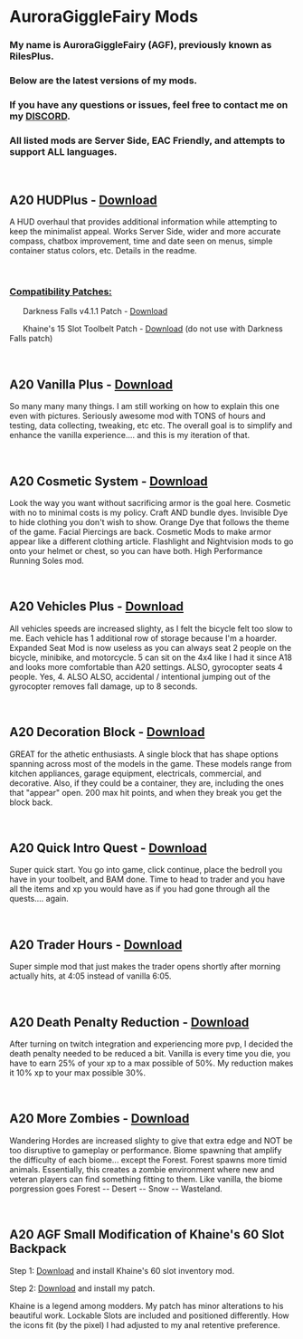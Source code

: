 # AuroraGiggleFairy Mods

### My name is AuroraGiggleFairy (AGF), previously known as RilesPlus.

### Below are the latest versions of my mods.

### If you have any questions or issues, feel free to contact me on my [DISCORD](https://discord.gg/Vm5eyW6N4r).

### All listed mods are Server Side, EAC Friendly, and attempts to support ALL languages.

<p>&nbsp;</p>

## **A20 HUDPlus** - [Download](https://github.com/AuroraGiggleFairy/AuroraGiggleFairy.github.io/blob/d453c9a09b9f26541a6329dbe36fbaaa4e2c27d7/AGF-A20HUDPlus1.5.2.zip)

A HUD overhaul that provides additional information while attempting to keep the minimalist appeal. Works Server Side, wider and more accurate compass, chatbox improvement, time and date seen on menus, simple container status colors, etc. Details in the readme.

<p>&nbsp;</p>

### <ins>**Compatibility Patches:**</ins>

&nbsp;&nbsp;&nbsp;&nbsp;&nbsp; Darkness Falls v4.1.1 Patch - [Download](https://github.com/AuroraGiggleFairy/AuroraGiggleFairy.github.io/blob/d453c9a09b9f26541a6329dbe36fbaaa4e2c27d7/AGF-A20HUDPlus1.5.2DFPatch.zip)

&nbsp;&nbsp;&nbsp;&nbsp;&nbsp; Khaine's 15 Slot Toolbelt Patch - [Download](https://github.com/AuroraGiggleFairy/AuroraGiggleFairy.github.io/raw/main/KHA20-z15SlotCompAGFHUD.zip) (do not use with Darkness Falls patch)

  
<p>&nbsp;</p>

## **A20 Vanilla Plus** - [Download](https://github.com/AuroraGiggleFairy/AuroraGiggleFairy.github.io/raw/main/AGF-A20VanillaPlus3.2.1.zip)

So many many many things. I am still working on how to explain this one even with pictures. Seriously awesome mod with TONS of hours and testing, data collecting, tweaking, etc etc. The overall goal is to simplify and enhance the vanilla experience.... and this is my iteration of that.

<p>&nbsp;</p>

## **A20 Cosmetic System** - [Download](https://github.com/AuroraGiggleFairy/AuroraGiggleFairy.github.io/raw/main/AGF-A20CosmeticSystem1.1.1.zip)

Look the way you want without sacrificing armor is the goal here. Cosmetic with no to minimal costs is my policy. Craft AND bundle dyes. Invisible Dye to hide clothing you don't wish to show. Orange Dye that follows the theme of the game. Facial Piercings are back. Cosmetic Mods to make armor appear like a different clothing article. Flashlight and Nightvision mods to go onto your helmet or chest, so you can have both. High Performance Running Soles mod.

<p>&nbsp;</p>

## **A20 Vehicles Plus** - [Download](https://github.com/AuroraGiggleFairy/AuroraGiggleFairy.github.io/raw/main/AGF-A20VehiclesPlus1.1.1.zip)

All vehicles speeds are increased slighty, as I felt the bicycle felt too slow to me. Each vehicle has 1 additional row of storage because I'm a hoarder. Expanded Seat Mod is now useless as you can always seat 2 people on the bicycle, minibike, and motorcycle. 5 can sit on the 4x4 like I had it since A18 and looks more comfortable than A20 settings. ALSO, gyrocopter seats 4 people. Yes, 4. ALSO ALSO, accidental / intentional jumping out of the gyrocopter removes fall damage, up to 8 seconds.

<p>&nbsp;</p>

## **A20 Decoration Block** - [Download](https://github.com/AuroraGiggleFairy/AuroraGiggleFairy.github.io/raw/main/AGF-A20DecoBlock1.00.zip)

GREAT for the athetic enthusiasts. A single block that has shape options spanning across most of the models in the game. These models range from kitchen appliances, garage equipment, electricals, commercial, and decorative. Also, if they could be a container, they are, including the ones that "appear" open. 200 max hit points, and when they break you get the block back.

<p>&nbsp;</p>

## **A20 Quick Intro Quest** - [Download](https://github.com/AuroraGiggleFairy/AuroraGiggleFairy.github.io/raw/main/AGF-A20QuickIntroQuest1.01.zip)

Super quick start. You go into game, click continue, place the bedroll you have in your toolbelt, and BAM done. Time to head to trader and you have all the items and xp you would have as if you had gone through all the quests.... again.

<p>&nbsp;</p>

## **A20 Trader Hours** - [Download](https://github.com/AuroraGiggleFairy/AuroraGiggleFairy.github.io/raw/main/AGF-TraderHours1.00.zip)

Super simple mod that just makes the trader opens shortly after morning actually hits, at 4:05 instead of vanilla 6:05.

<p>&nbsp;</p>

## **A20 Death Penalty Reduction** - [Download](https://github.com/AuroraGiggleFairy/AuroraGiggleFairy.github.io/raw/main/AGF-A20DeathPenaltyEdit1.0.0.zip)

After turning on twitch integration and experiencing more pvp, I decided the death penalty needed to be reduced a bit. Vanilla is every time you die, you have to earn 25% of your xp to a max possible of 50%. My reduction makes it 10% xp to your max possible 30%.

<p>&nbsp;</p>

## **A20 More Zombies** - [Download](https://github.com/AuroraGiggleFairy/AuroraGiggleFairy.github.io/raw/main/AGF-MoreZombies1.0.0.zip)

Wandering Hordes are increased slighty to give that extra edge and NOT be too disruptive to gameplay or performance. Biome spawning that amplify the difficulty of each biome... except the Forest. Forest spawns more timid animals. Essentially, this creates a zombie environment where new and veteran players can find something fitting to them. Like vanilla, the biome porgression goes Forest -- Desert -- Snow -- Wasteland.

<p>&nbsp;</p>

## **A20 AGF Small Modification of Khaine's 60 Slot Backpack**
Step 1: [Download](https://minhaskamal.github.io/DownGit/#/home?url=https:%2F%2Fgithub.com%2FKhaineGB%2FKhaineA20ModletsXML%2Ftree%2Fmain%2FKHA20-60BBM) and install Khaine's 60 slot inventory mod.

Step 2: [Download](https://github.com/AuroraGiggleFairy/AuroraGiggleFairy.github.io/raw/main/KHA20-60BBM-AGFPatch1.0.0.zip) and install my patch.

Khaine is a legend among modders. My patch has minor alterations to his beautiful work. Lockable Slots are included and positioned differently. How the icons fit (by the pixel) I had adjusted to my anal retentive preference.
